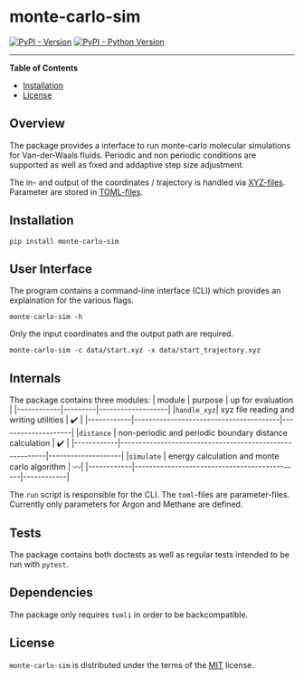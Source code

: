 # monte-carlo-sim

[![PyPI - Version](https://img.shields.io/pypi/v/monte-carlo-sim.svg)](https://pypi.org/project/monte-carlo-sim)
[![PyPI - Python Version](https://img.shields.io/pypi/pyversions/monte-carlo-sim.svg)](https://pypi.org/project/monte-carlo-sim)

-----

**Table of Contents**

- [Installation](#installation)
- [License](#license)

## Overview

The package provides a interface to run monte-carlo molecular simulations for Van-der-Waals fluids.
Periodic and non periodic conditions are supported as well as fixed and addaptive step size adjustment.

The in- and output of the coordinates / trajectory is handled via [XYZ-files](https://royallgroup.github.io/TCC/html/xyz_specification.html).
Parameter are stored in [TOML-files](https://toml.io/en/).

## Installation

```console
pip install monte-carlo-sim
```

## User Interface

The program contains a command-line interface (CLI) which provides an explaination for the various flags.
```console
monte-carlo-sim -h
```

Only the input coordinates and the output path are required.
```console
monte-carlo-sim -c data/start.xyz -x data/start_trajectory.xyz
```

## Internals

The package contains three modules:
| module     | purpose | up for evaluation |
|------------|---------|-------------------|
|`handle_xyz`| xyz file reading and writing utilities | :heavy_check_mark: |
|------------|----------------------------------------|--------------------|
|`distance`  | non-periodic and periodic boundary distance calculation | :heavy_check_mark: |
|------------|---------------------------------------------------------|--------------------|
|`simulate`  | energy calculation and monte carlo algorithm | :wavy_dash:|
|------------|----------------------------------------------|------------|

The `run` script is responsible for the CLI. The `toml`-files are parameter-files. 
Currently only parameters for Argon and Methane are defined.

## Tests

The package contains both doctests as well as regular tests intended to be run with `pytest`.

## Dependencies

The package only requires `tomli` in order to be backcompatible.

## License

`monte-carlo-sim` is distributed under the terms of the [MIT](https://spdx.org/licenses/MIT.html) license.
